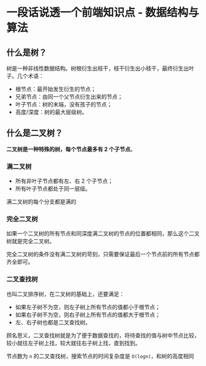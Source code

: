 # 一段话说透一个前端知识点 - 数据结构与算法

## 什么是树？

树是一种非线性数据结构。树根衍生出枝干，枝干衍生出小枝干，最终衍生出叶子。几个术语：

* 根节点：最开始发生衍生的节点；
* 兄弟节点：由同一个父节点衍生出来的节点；
* 叶子节点：树的末端，没有孩子的节点；
* 高度/深度：树的最大层级树。

## 什么是二叉树？

**二叉树是一种特殊的树，每个节点最多有 2 个子节点**。

### 满二叉树

* 所有非叶子节点都有左、右 2 个子节点；
* 所有叶子节点都处于同一层级。

满二叉树的每个分支都是满的

### 完全二叉树

如果一个二叉树的所有节点和同深度满二叉树的节点的位置都相同，那么这个二叉树就是完全二叉树。

完全二叉树的条件没有满二叉树的苛刻，只需要保证最后一个节点前的所有节点都齐全即可。

### 二叉查找树

也叫二叉排序树，在二叉树的基础上，还要满足：

* 如果左子树不为空，则左子树上所有节点的值都小于根节点；
* 如果右子树不为空，则右子树上所有节点的值都大于根节点；
* 左、右子树也都是二叉查找树。

顾名思义，二叉查找树就是为了便于数据查找的，将待查找的值与树中节点比较，较小就往左子树上找，较大就往右子树上找，直到找到。

节点数为 `n` 的二叉查找树，搜索节点的时间复杂度是 `O(logn)`，和树的高度相同

